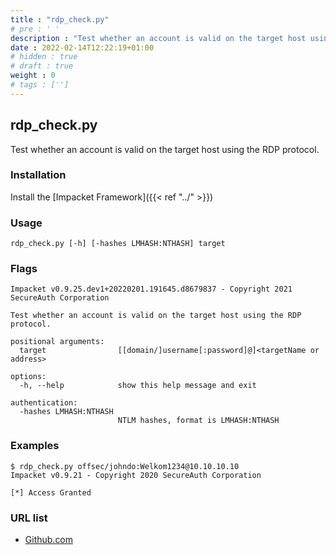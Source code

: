 ```yaml
---
title : "rdp_check.py"
# pre : ' '
description : "Test whether an account is valid on the target host using the RDP protocol."
date : 2022-02-14T12:22:19+01:00
# hidden : true
# draft : true
weight : 0
# tags : ['']
---
```


## rdp_check.py

Test whether an account is valid on the target host using the RDP protocol.

### Installation

Install the [Impacket Framework]({{< ref "../" >}})

### Usage

```plain
rdp_check.py [-h] [-hashes LMHASH:NTHASH] target
```

### Flags

```plain
Impacket v0.9.25.dev1+20220201.191645.d8679837 - Copyright 2021 SecureAuth Corporation

Test whether an account is valid on the target host using the RDP protocol.

positional arguments:
  target                [[domain/]username[:password]@]<targetName or address>

options:
  -h, --help            show this help message and exit

authentication:
  -hashes LMHASH:NTHASH
                        NTLM hashes, format is LMHASH:NTHASH
```

### Examples

```plain
$ rdp_check.py offsec/johndo:Welkom1234@10.10.10.10
Impacket v0.9.21 - Copyright 2020 SecureAuth Corporation

[*] Access Granted
```

### URL list

* [Github.com](https://github.com/SecureAuthCorp/impacket)
